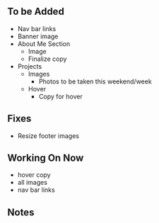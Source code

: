 ## To be Added
- Nav bar links
- Banner image
- About Me Section 
  - Image
  - Finalize copy
- Projects
  - Images
    - Photos to be taken this weekend/week
  - Hover
    - Copy for hover

## Fixes
- Resize footer images

## Working On Now
- hover copy
- all images
- nav bar links

## Notes
